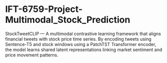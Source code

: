 # IFT-6759-Project-Multimodal_Stock_Prediction
StockTweetCLIP — A multimodal contrastive learning framework that aligns financial tweets with stock price time series. By encoding tweets using Sentence-T5 and stock windows using a PatchTST Transformer encoder, the model learns shared latent representations linking market sentiment and price movement patterns.
